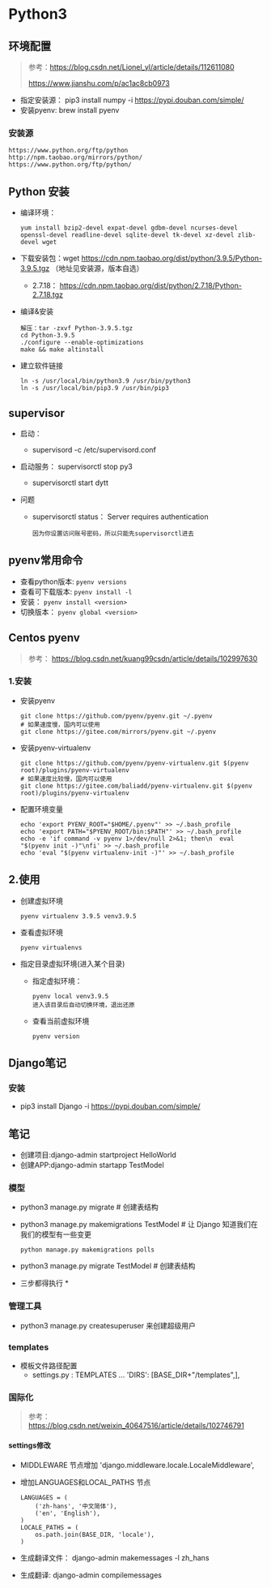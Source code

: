# Python3



## 环境配置

> 参考：https://blog.csdn.net/Lionel_yl/article/details/112611080
>
> https://www.jianshu.com/p/ac1ac8cb0973

* 指定安装源： pip3 install numpy -i https://pypi.douban.com/simple/
* 安装pyenv: brew install pyenv

### 安装源

```
https://www.python.org/ftp/python
http://npm.taobao.org/mirrors/python/
https://www.python.org/ftp/python/
```



## Python 安装

* 编译环境：

  ```
  yum install bzip2-devel expat-devel gdbm-devel ncurses-devel openssl-devel readline-devel sqlite-devel tk-devel xz-devel zlib-devel wget
  ```

* 下载安装包：wget https://cdn.npm.taobao.org/dist/python/3.9.5/Python-3.9.5.tgz （地址见安装源，版本自选）

  * 2.7.18： https://cdn.npm.taobao.org/dist/python/2.7.18/Python-2.7.18.tgz

* 编译&安装

  ```
  解压：tar -zxvf Python-3.9.5.tgz
  cd Python-3.9.5
  ./configure --enable-optimizations
  make && make altinstall
  ```

* 建立软件链接

  ```
  ln -s /usr/local/bin/python3.9 /usr/bin/python3
  ln -s /usr/local/bin/pip3.9 /usr/bin/pip3
  ```

## supervisor

* 启动：

  * supervisord -c /etc/supervisord.conf 

* 启动服务： supervisorctl stop py3

  * supervisorctl start dytt

* 问题

  * supervisorctl status： Server requires authentication

    ```shell
    因为你设置访问账号密码，所以只能先supervisorctl进去
    ```

    



## pyenv常用命令

* 查看python版本: `pyenv versions`
* 查看可下载版本: `pyenv install -l`
* 安装： `pyenv install <version>`
* 切换版本： `pyenv global <version>`



## Centos pyenv

> 参考： https://blog.csdn.net/kuang99csdn/article/details/102997630

### 1.安装

* 安装pyenv

  ```
  git clone https://github.com/pyenv/pyenv.git ~/.pyenv
  # 如果速度慢，国内可以使用
  git clone https://gitee.com/mirrors/pyenv.git ~/.pyenv
  ```

* 安装pyenv-virtualenv

  ```
  git clone https://github.com/pyenv/pyenv-virtualenv.git $(pyenv root)/plugins/pyenv-virtualenv
  # 如果速度比较慢，国内可以使用
  git clone https://gitee.com/baliadd/pyenv-virtualenv.git $(pyenv root)/plugins/pyenv-virtualenv
  ```

* 配置环境变量

  ```
  echo 'export PYENV_ROOT="$HOME/.pyenv"' >> ~/.bash_profile
  echo 'export PATH="$PYENV_ROOT/bin:$PATH"' >> ~/.bash_profile
  echo -e 'if command -v pyenv 1>/dev/null 2>&1; then\n  eval "$(pyenv init -)"\nfi' >> ~/.bash_profile
  echo 'eval "$(pyenv virtualenv-init -)"' >> ~/.bash_profile
  ```

## 2.使用

* 创建虚拟环境

  ```
  pyenv virtualenv 3.9.5 venv3.9.5
  ```

* 查看虚拟环境

  ```
  pyenv virtualenvs
  ```

* 指定目录虚拟环境(进入某个目录)

  * 指定虚拟环境： 

    ```shell
    pyenv local venv3.9.5 
    进入该目录后自动切换环境，退出还原
    ```

  * 查看当前虚拟环境

    ```shell
    pyenv version
    ```

    

## Django笔记

### 安装

* pip3 install Django  -i https://pypi.douban.com/simple/

## 笔记

* 创建项目:django-admin startproject HelloWorld
* 创建APP:django-admin startapp TestModel

### 模型

* python3 manage.py migrate   # 创建表结构

* python3 manage.py makemigrations TestModel  # 让 Django 知道我们在我们的模型有一些变更

  ```
  python manage.py makemigrations polls
  ```

* python3 manage.py migrate TestModel   # 创建表结构

* 三步都得执行 *

### 管理工具

* python3 manage.py createsuperuser 来创建超级用户

### templates

* 模板文件路径配置
	* settings.py : TEMPLATES ... 'DIRS': [BASE_DIR+"/templates",],

### 国际化

> 参考：https://blog.csdn.net/weixin_40647516/article/details/102746791

#### settings修改

* MIDDLEWARE 节点增加  'django.middleware.locale.LocaleMiddleware',

* 增加LANGUAGES和LOCAL_PATHS 节点

  ```
  LANGUAGES = (
      ('zh-hans', '中文简体'),
      ('en', 'English'),
  )
  LOCALE_PATHS = (
      os.path.join(BASE_DIR, 'locale'),
  )
  ```

* 生成翻译文件： django-admin makemessages -l zh_hans

* 生成翻译:  django-admin compilemessages 